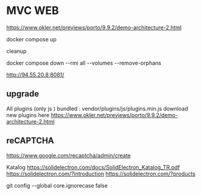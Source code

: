# MVC WEB 

https://www.okler.net/previews/porto/9.9.2/demo-architecture-2.html

docker compose up

cleanup

docker compose down --rmi all --volumes --remove-orphans


http://94.55.20.8:8081/

## upgrade 
All plugins (only js ) bundled :  vendor/plugins/js/plugins.min.js
download new plugins here https://www.okler.net/previews/porto/9.9.2/demo-architecture-2.html

## reCAPTCHA

https://www.google.com/recaptcha/admin/create

Katalog
https://solidelectron.com/docs/SolidElectron_Katalog_TR.pdf
https://solidelectron.com/?introduction
https://solidelectron.com/?products


git config --global core.ignorecase false